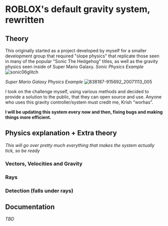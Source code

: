 # ROBLOX's default gravity system, rewritten
## Theory

This originally started as a project developed by myself for a smaller development group that required "slope physics" that replicate those seen in many of the popular "Sonic The Hedgehog" titles,
as well as the gravity physics seen inside of Super Mario Galaxy.
*Sonic Physics Example*
![sonic06glitch](https://github.com/worhasdev/rogravityRewritten/assets/131204733/31741f2b-ec40-4a56-a20b-17235b9b8ddd)

*Super Mario Galaxy Physics Example*
![838187-915692_20071113_005](https://github.com/worhasdev/rogravityRewritten/assets/131204733/6b80c027-3501-4ae1-97d8-f2a71ba0c3ac)


I took on the challenge myself, using various methods and decided to provide a solution to the public, that they can open source and use. 
Anyone who uses this gravity controller/system must credit me, Krish "worhas".

**I will be updating this system every now and then, fixing bugs and making things more efficient.**


## Physics explanation + Extra theory

*This will go over pretty much everything that makes the system actually tick, so be ready*

### Vectors, Velocities and Gravity


### Rays


### Detection (falls under rays)



## Documentation

*TBD*
